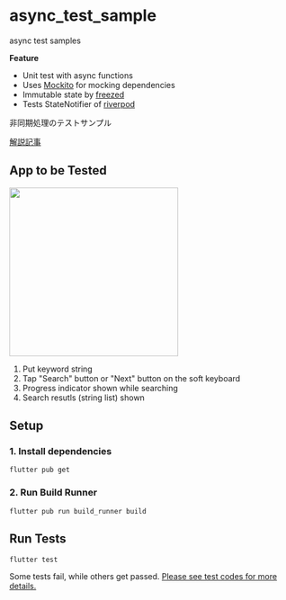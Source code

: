 # async_test_sample

async test samples

**Feature**  
- Unit test with async functions
- Uses [Mockito](https://pub.dev/packages/mockito) for mocking dependencies
- Immutable state by [freezed](https://pub.dev/packages/freezed)
- Tests StateNotifier of [riverpod](https://riverpod.dev/)

非同期処理のテストサンプル

[解説記事](https://qiita.com/Seo-4d696b75/private/b677999b4a82fcda11dd)

## App to be Tested

<img src="https://user-images.githubusercontent.com/25225028/207562903-57e75115-3989-45c0-8401-404cdf444063.gif" width="300">

1. Put keyword string
2. Tap "Search" button or "Next" button on the soft keyboard
3. Progress indicator shown while searching
4. Search resutls (string list) shown

## Setup

### 1. Install dependencies

`flutter pub get`

### 2. Run Build Runner

`flutter pub run build_runner build`

## Run Tests

`flutter test`

Some tests fail, while others get passed. 
[Please see test codes for more details.](./test/view_model/search_view_model_test.dart)
